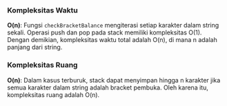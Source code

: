 ### Kompleksitas Waktu
**O(n)**: Fungsi `checkBracketBalance` mengiterasi setiap karakter dalam string sekali. Operasi push dan pop pada stack memiliki kompleksitas O(1). Dengan demikian, kompleksitas waktu total adalah O(n), di mana n adalah panjang dari string.

### Kompleksitas Ruang
**O(n)**: Dalam kasus terburuk, stack dapat menyimpan hingga n karakter jika semua karakter dalam string adalah bracket pembuka. Oleh karena itu, kompleksitas ruang adalah O(n).